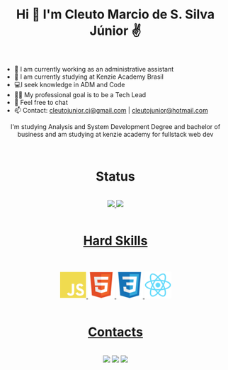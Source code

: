 <h1 align="center">Hi 👋 I'm <strong>Cleuto Marcio de S. Silva Júnior</strong> ✌️</h1></br>

<!--
**CleutoMugetsu/CleutoMugetsu** is a ✨ _special_ ✨ repository because its `README.md` (this file) appears on your GitHub profile.

Here are some ideas to get you started:
-->
- 💼 I am currently working as an administrative assistant
- 📘 I am currently studying at Kenzie Academy Brasil
- 💻I seek knowledge in ADM and Code
- 👨‍💻 My professional goal is to be a Tech Lead
- 💬 Feel free to chat
- 📫 Contact: cleutojunior.cj@gmail.com | cleutojunior@hotmail.com

<p align="center">I'm studying Analysis and System Development Degree and bachelor of business and am studying at kenzie academy for fullstack web dev</p></br>

<h1 align="center">Status</h1></br>
  <div align="center">
    <a href="https://github.com/CleutoMugetsu">
    <img height="160em" src="https://github-readme-stats.vercel.app/api?username=CleutoMugetsu&show_icons=true&theme=dracula&include_all_commits=true&count_private=true"/>
    <img height="160em" src="https://github-readme-stats.vercel.app/api/top-langs/?username=CleutoMugetsu&layout=compact&langs_count=7&theme=dark"/>
  </div></br>
  
  
<h1 align="center">Hard Skills</h1></br>
  <div style="display: inline_block"; align="center"><br>
    <img alt="Cleuto-Js" height="60em" src="https://raw.githubusercontent.com/devicons/devicon/master/icons/javascript/javascript-plain.svg">
    <img alt="Cleuto-HTML" height="60em" src="https://raw.githubusercontent.com/devicons/devicon/master/icons/html5/html5-original.svg">
    <img alt="Cleuto-CSS" height="60em" src="https://raw.githubusercontent.com/devicons/devicon/master/icons/css3/css3-original.svg">
    <img alt="Cleuto-react" height="60em" src="https://raw.githubusercontent.com/devicons/devicon/master/icons/react/react-original.svg">
  </div></br>
  
  <h1 align="center">Contacts</h1></br>
  <div style="display: inline_block"; align="center"> 
    <a href="https://www.instagram.com/marcio.silva.j/" target="_blank"><img src="https://img.shields.io/badge/-Instagram-%23E4405F?style=for-the-badge&logo=instagram&logoColor=white" target="_blank"></a>
    <a href = "mailto:cleutojunior.cj@gmail.com"><img src="https://img.shields.io/badge/-Gmail-%23333?style=for-the-badge&logo=gmail&logoColor=white" target="_blank"></a>
    <a href="https://www.linkedin.com/in/cleuto-marcio-de-souza-e-silva-j%C3%BAnior-b53071206/" target="_blank"><img src="https://img.shields.io/badge/-LinkedIn-%230077B5?style=for-the-badge&logo=linkedin&logoColor=white" target="_blank"></a>
    </div></br>
